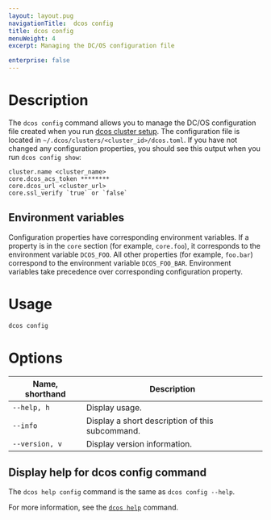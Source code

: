 ```yaml
---
layout: layout.pug
navigationTitle:  dcos config
title: dcos config
menuWeight: 4
excerpt: Managing the DC/OS configuration file

enterprise: false
---
```


# Description
The `dcos config` command allows you to manage the DC/OS configuration file created when you run [dcos cluster setup](/dcos/1.11/cli/command-reference/dcos-cluster/dcos-cluster-setup/). The configuration file is located in `~/.dcos/clusters/<cluster_id>/dcos.toml`. If you have not changed any configuration properties, you should see this output when you run `dcos config show`:

    cluster.name <cluster_name>
    core.dcos_acs_token ********
    core.dcos_url <cluster_url>
    core.ssl_verify `true` or `false`


## Environment variables
Configuration properties have corresponding environment variables. If a property is in the `core` section (for example, `core.foo`), it corresponds to the environment variable `DCOS_FOO`. All other properties (for example, `foo.bar`) correspond to the environment variable `DCOS_FOO_BAR`. Environment variables take precedence over corresponding configuration property.

# Usage

```bash
dcos config
```

# Options

| Name, shorthand |  Description |
|---------|-------------|
| `--help, h`   |   Display usage. |
| `--info`   |  Display a short description of this subcommand. |
| `--version, v`   |  Display version information. |


## Display help for dcos config command

The `dcos help config` command is the same as `dcos config --help`.

For more information, see the [`dcos help`](/dcos/1.11/cli/command-reference/dcos-help/) command.
